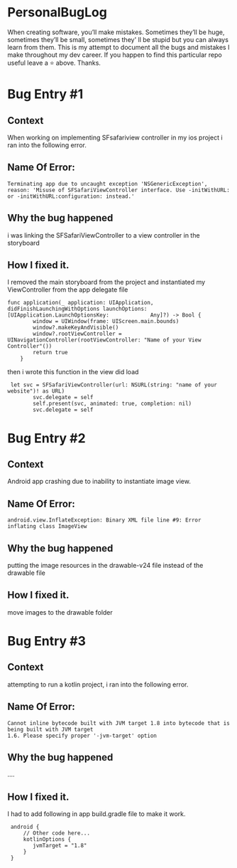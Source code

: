 # PersonalBugLog
When creating software, you’ll make mistakes. Sometimes they’ll be huge, sometimes they’ll be small, sometimes they' ll be stupid but you can always learn from them. This is my attempt to document all the bugs and mistakes I make throughout my dev career. If you happen to find this particular repo useful leave a ⭐️ above. Thanks.


# Bug Entry  #1
## Context
When working on implementing SFsafariview controller in my ios project i ran into the following error.

## Name Of Error:
```
Terminating app due to uncaught exception 'NSGenericException', reason: 'Misuse of SFSafariViewController interface. Use -initWithURL: or -initWithURL:configuration: instead.'
```

## Why the bug happened
 i was linking the SFSafariViewController to a view controller in the storyboard 

## How I fixed it.
I removed the main storyboard from the project and instantiated my ViewController from the app delegate file 
```
func application(_ application: UIApplication, didFinishLaunchingWithOptions launchOptions: [UIApplication.LaunchOptionsKey:             Any]?) -> Bool {
        window = UIWindow(frame: UIScreen.main.bounds)
        window?.makeKeyAndVisible()
        window?.rootViewController = UINavigationController(rootViewController: "Name of your View Controller"())
        return true
    }
```

then i wrote this function in the view did load 
```
 let svc = SFSafariViewController(url: NSURL(string: "name of your website")! as URL)
        svc.delegate = self
        self.present(svc, animated: true, completion: nil)
        svc.delegate = self
```
# Bug Entry  #2
## Context
Android app crashing due to inability to instantiate image view.

## Name Of Error:
```
android.view.InflateException: Binary XML file line #9: Error inflating class ImageView
```

## Why the bug happened
 putting the image resources in the drawable-v24 file instead of the drawable file 

## How I fixed it.
move images to the drawable folder


# Bug Entry  #3
## Context
attempting to run a kotlin project, i ran into the following error.

## Name Of Error:
```
Cannot inline bytecode built with JVM target 1.8 into bytecode that is being built with JVM target 
1.6. Please specify proper '-jvm-target' option
```

## Why the bug happened
 ....

## How I fixed it.
I  had to add following in app build.gradle file to make it work.
```
 android {
     // Other code here...
     kotlinOptions {
        jvmTarget = "1.8"
     }
 }
```
